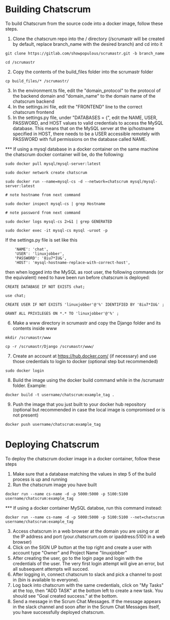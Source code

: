 # Building Chatscrum
To build Chatscrum from the source code into a docker image, follow these steps.
1. Clone the chatscrum repo into the / directory (/scrumastr will be created by default, replace branch_name with the desired branch) and cd into it 

`git clone https://gitlab.com/showpopulous/scrumastr.git -b branch_name`

`cd /scrumastr`

2. Copy the contents of the build_files folder into the scrumastr folder

`cp build_files/* /scrumastr/`

3. In the environment.ts file, edit the "domain_protocol" to the protocol of the backend domain and "domain_name" to the domain name of the chatscrum backend 
4. In the settings.ini file, edit the "FRONTEND" line to the correct chatscrum frontend
5. In the settings.py file, under "DATABASES = {", edit the NAME, USER, PASSWORD, and HOST values to valid credentials to access the MySQL database. This means that on the MySQL server at the ip/hostname specified in HOST, there needs to be a USER accessible remotely with PASSWORD with full permissions on the database called NAME. 

*** If using a mysql database in a docker container on the same machine the chatscrum docker container will be, do the following:

`sudo docker pull mysql/mysql-server:latest`

`sudo docker network create chatscrum`

`sudo docker run --name=mysql-cs -d --network=chatscrum mysql/mysql-server:latest`

`# note hostname from next command`

`sudo docker inspect mysql-cs | grep Hostname`

`# note password from next command`

`sudo docker logs mysql-cs 2>&1 | grep GENERATED`

`sudo docker exec -it mysql-cs mysql -uroot -p`

If the settings.py file is set like this

        'NAME': 'chat',
        'USER': 'linuxjobber',
        'PASSWORD': '8iu7*IU&',
        'HOST': 'mysql-hostname-replace-with-correct-host',

then when logged into the MySQL as root user, the following commands (or the equivalent) need to have been run before chatscrum is deployed:

`CREATE DATABASE IF NOT EXISTS chat;`

`use chat;`

`CREATE USER IF NOT EXISTS 'linuxjobber'@'%' IDENTIFIED BY '8iu7*IU&' ;`

`GRANT ALL PRIVILEGES ON *.* TO 'linuxjobber'@'%' ;`

6. Make a www directory in scrumastr and copy the Django folder and its contents inside www

`mkdir /scrumastr/www`

`cp -r /scrumastr/Django /scrumastr/www/`

7. Create an account at https://hub.docker.com/ (if necessary) and use those credentials to login to docker (optional step but recommended)

`sudo docker login`

8. Build the image using the docker build command while in the /scrumastr folder. Example:

`docker build -t username/chatscrum:example_tag .`

9. Push the image that you just built to your docker hub repository (optional but recommended in case the local image is compromised or is not present)

`docker push username/chatscrum:example_tag`

# Deploying Chatscrum
To deploy the chatscrum docker image in a docker container, follow these steps
1. Make sure that a database matching the values in step 5 of the build process is up and running
2. Run the chatscrum image you have built

`docker run --name cs-name -d -p 5000:5000 -p 5100:5100 username/chatscrum:example_tag`

*** If using a docker container MySQL databse, run this command instead:

`docker run --name cs-name -d -p 5000:5000 -p 5100:5100 --net=chatscrum username/chatscrum:example_tag`

3. Access chatscrum in a web browser at the domain you are using or at the IP address and port (your.chatscrum.com or ipaddress:5100 in a web browser)
4. Click on the SIGN UP button at the top right and create a user with account type "Owner" and Project Name "linuxjobber"
5. After creating the user, go to the login page and login with the credentials of the user. The very first login attempt will give an error, but all subsequent attempts will succed. 
6. After logging in, connect chatscrum to slack and pick a channel to post in (bin is available to everyone).
7. Log back into chatscrum with the same credentials, click on "My Tasks" at the top, then "ADD TASK" at the bottom left to create a new task. You should see "Goal created success." at the bottom.
8. Send a message in the Scrum Chat Messages. If the message appears in the slack channel and soon after in the Scrum Chat Messages itself, you have successfully deployed chatscrum.

